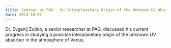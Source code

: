 ```yaml
---
title: Seminar at PAG - On Interplanetary Origin of the Unknown UV Absorber in the Atmosphere of Venus
date: 2024-10-02
---
```


Dr. Evgenij Zubko, a senior researcher at PAG, discussed his current progress in studying a possible interplanetary origin of the unknown UV absorber in the atmosphere of Venus.